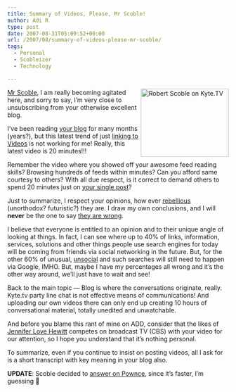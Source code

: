 ```yaml
---
title: Summary of Videos, Please, Mr Scoble!
author: Adi R
type: post
date: 2007-08-31T05:09:52+00:00
url: /2007/08/summary-of-videos-please-mr-scoble/
tags:
  - Personal
  - Scobleizer
  - Technology

---
```

<a target="_blank" href="http://scobleizer.com"><img align="right" width="200" src="/uploads/2007/08/scoble-on-kyte-tv.jpg" alt="Robert Scoble on Kyte.TV" height="155" title="Robert Scoble on Kyte.TV" />Mr Scoble</a>, I am really becoming agitated here, and sorry to say, I&#8217;m very close to unsubscribing from your otherwise excellent blog.

I&#8217;ve been reading <a target="_blank" href="http://scobleizer.com">your blog</a> for many months (years?), but this latest trend of just <a target="_blank" href="http://scobleizer.com/2007/08/30/blog-of-the-future/">linking to Videos</a> is not working for me! Really, this latest video is 20 minutes!!!

Remember the video where you showed off your awesome feed reading skills? Browsing hundreds of feeds within minutes? Can you afford same courtesy to others? With all due respect, is it correct to demand others to spend 20 minutes just on <a target="_blank" href="http://scobleizer.com/2007/08/30/blog-of-the-future/">your single post</a>?

Just to summarize, I respect your opinions, how ever <a target="_blank" href="http://scobleizer.com/2007/08/26/why-mahalo-techmeme-and-facebook-are-going-to-kick-googles-butt-in-four-years/">rebellious</a> (unorthodox? futuristic?) they are. I draw my own conclusions, and I will **never** be the one to say <a target="_blank" href="http://scobleizer.com/2007/08/27/scoble-cant-be-more-wrong/">they are wrong</a>.

I believe that everyone is entitled to an opinion and to their unique angle of looking at things. In fact, I can see where up to 40% of links, information, services, solutions and other things people use search engines for today will be coming from friends via social networking in the future. But, for the other 60% of unusual, <a target="_blank" href="http://video.google.com/videoplay?docid=5430343841227974645">unsocial</a> and such searches will still need to happen via Google, IMHO. But, maybe I have my percentages all wrong and it&#8217;s the other way around, we&#8217;ll just have to wait and see!

Back to the main topic &#8212; Blog is where the conversations originate, really. Kyte.tv party line chat is not effective means of communications! And uploading our own videos there can only end up creating 10 hours of conversational material, totally unedited and unwatchable.

And before you blame this rant of mine on ADD, consider that the likes of <a target="_blank" href="http://www.imdb.com/title/tt0460644/">Jennifer Love Hewitt</a> competes on broadcast TV (CBS) with your video for our attention, so I hope you understand that it&#8217;s nothing personal.

To summarize, even if you continue to insist on posting videos, all I ask for is a short transcript with key meaning in your blog also.

**UPDATE**: Scoble decided to <a target="_blank" href="http://pownce.com/adir1/notes/628527/">answer on Pownce</a>, since it&#8217;s faster, I&#8217;m guessing 🙂